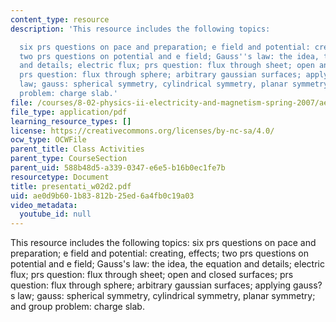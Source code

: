```yaml
---
content_type: resource
description: 'This resource includes the following topics:

  six prs questions on pace and preparation; e field and potential: creating, effects;
  two prs questions on potential and e field; Gauss''s law: the idea, the equation
  and details; electric flux; prs question: flux through sheet; open and closed surfaces;
  prs question: flux through sphere; arbitrary gaussian surfaces; applying gauss?s
  law; gauss: spherical symmetry, cylindrical symmetry, planar symmetry; and group
  problem: charge slab.'
file: /courses/8-02-physics-ii-electricity-and-magnetism-spring-2007/ae0d9b601b83812b25ed6a4fb0c19a03_presentati_w02d2.pdf
file_type: application/pdf
learning_resource_types: []
license: https://creativecommons.org/licenses/by-nc-sa/4.0/
ocw_type: OCWFile
parent_title: Class Activities
parent_type: CourseSection
parent_uid: 588b48d5-a339-0347-e6e5-b16b0ec1fe7b
resourcetype: Document
title: presentati_w02d2.pdf
uid: ae0d9b60-1b83-812b-25ed-6a4fb0c19a03
video_metadata:
  youtube_id: null
---
```

This resource includes the following topics:
six prs questions on pace and preparation; e field and potential: creating, effects; two prs questions on potential and e field; Gauss's law: the idea, the equation and details; electric flux; prs question: flux through sheet; open and closed surfaces; prs question: flux through sphere; arbitrary gaussian surfaces; applying gauss?s law; gauss: spherical symmetry, cylindrical symmetry, planar symmetry; and group problem: charge slab.